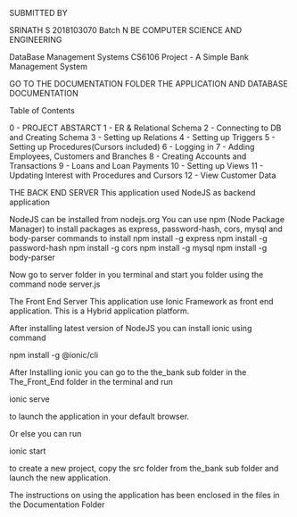 SUBMITTED BY 

SRINATH S
2018103070
Batch N
BE COMPUTER SCIENCE AND ENGINEERING


DataBase Management Systems CS6106
Project - A Simple Bank Management System

GO TO THE DOCUMENTATION FOLDER THE APPLICATION AND DATABASE DOCUMENTATION

Table of Contents

0 - PROJECT ABSTARCT
1 - ER & Relational Schema
2 - Connecting to DB and Creating Schema
3 - Setting up Relations
4 - Setting up Triggers
5 - Setting up Procedures(Cursors included)
6 - Logging in 
7 - Adding Employees, Customers and Branches
8 - Creating Accounts and Transactions
9 - Loans and Loan Payments
10 - Setting up Views
11 - Updating Interest with Procedures and Cursors
12 - View Customer Data

THE BACK END SERVER
This application used NodeJS as backend application

NodeJS can be installed from nodejs.org
You can use npm (Node Package Manager) to install packages as express, password-hash, cors, mysql and body-parser
commands to install
npm install -g express
npm install -g password-hash
npm install -g cors
npm install -g mysql
npm install -g body-parser

Now go to server folder in you terminal and start you folder using the command
node server.js

The Front End Server
This application use Ionic Framework as front end application. This is a 
Hybrid application platform.

After installing latest version of NodeJS you can install ionic using command

npm install -g @ionic/cli

After Installing ionic you can go to the the_bank sub folder in the The_Front_End folder in the 
terminal and run

ionic serve

to launch the application in your default browser.

Or else you can run

ionic start

to create a new project, copy the src folder from the_bank sub folder and launch the new application.

The instructions on using the application has been enclosed in the files in the Documentation Folder 
